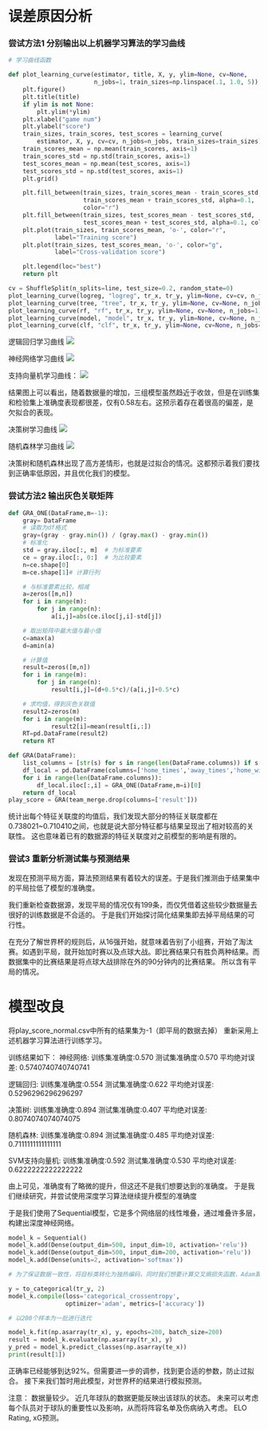 # 误差原因分析

### 尝试方法1 分别输出以上机器学习算法的学习曲线

```python
# 学习曲线函数

def plot_learning_curve(estimator, title, X, y, ylim=None, cv=None,
                        n_jobs=1, train_sizes=np.linspace(.1, 1.0, 5)):
    plt.figure()
    plt.title(title)
    if ylim is not None:
        plt.ylim(*ylim)
    plt.xlabel("game num")
    plt.ylabel("score")
    train_sizes, train_scores, test_scores = learning_curve(
        estimator, X, y, cv=cv, n_jobs=n_jobs, train_sizes=train_sizes)
    train_scores_mean = np.mean(train_scores, axis=1)
    train_scores_std = np.std(train_scores, axis=1)
    test_scores_mean = np.mean(test_scores, axis=1)
    test_scores_std = np.std(test_scores, axis=1)
    plt.grid()

    plt.fill_between(train_sizes, train_scores_mean - train_scores_std,
                     train_scores_mean + train_scores_std, alpha=0.1,
                     color="r")
    plt.fill_between(train_sizes, test_scores_mean - test_scores_std,
                     test_scores_mean + test_scores_std, alpha=0.1, color="g")
    plt.plot(train_sizes, train_scores_mean, 'o-', color="r",
             label="Training score")
    plt.plot(train_sizes, test_scores_mean, 'o-', color="g",
             label="Cross-validation score")

    plt.legend(loc="best")
    return plt

cv = ShuffleSplit(n_splits=line, test_size=0.2, random_state=0)
plot_learning_curve(logreg, "logreg", tr_x, tr_y, ylim=None, cv=cv, n_jobs=1)
plot_learning_curve(tree, "tree", tr_x, tr_y, ylim=None, cv=None, n_jobs=1)
plot_learning_curve(rf, "rf", tr_x, tr_y, ylim=None, cv=None, n_jobs=1)
plot_learning_curve(model, "model", tr_x, tr_y, ylim=None, cv=None, n_jobs=1)
plot_learning_curve(clf, "clf", tr_x, tr_y, ylim=None, cv=None, n_jobs=1)

```

逻辑回归学习曲线
![](assets/logreg_curve.png)

神经网络学习曲线
![](assets/nn_curve.png)

支持向量机学习曲线：
![](assets/svm_curve.png)

结果图上可以看出，随着数据量的增加，三组模型虽然趋近于收敛，但是在训练集和检验集上准确度表现都很差，仅有0.58左右。这预示着存在着很高的偏差，是欠拟合的表现。

决策树学习曲线
![](assets/dt_curve.png)

随机森林学习曲线
![](assets/rf_curve.png)

决策树和随机森林出现了高方差情形，也就是过拟合的情况。这都预示着我们要找到正确率低原因，并且优化我们的模型。

### 尝试方法2 输出灰色关联矩阵

```python
def GRA_ONE(DataFrame,m=-1):
    gray= DataFrame
    # 读取为df格式
    gray=(gray - gray.min()) / (gray.max() - gray.min())
    # 标准化
    std = gray.iloc[:, m]  # 为标准要素
    ce = gray.iloc[:, 0:]  # 为比较要素
    n=ce.shape[0]
    m=ce.shape[1]# 计算行列

    # 与标准要素比较，相减
    a=zeros([m,n])
    for i in range(m):
        for j in range(n):
            a[i,j]=abs(ce.iloc[j,i]-std[j])

    # 取出矩阵中最大值与最小值
    c=amax(a)
    d=amin(a)

    # 计算值
    result=zeros([m,n])
    for i in range(m):
        for j in range(n):
            result[i,j]=(d+0.5*c)/(a[i,j]+0.5*c)

    # 求均值，得到灰色关联值
    result2=zeros(m)
    for i in range(m):
            result2[i]=mean(result[i,:])
    RT=pd.DataFrame(result2)
    return RT

def GRA(DataFrame):
    list_columns = [str(s) for s in range(len(DataFrame.columns)) if s not in [None]]
    df_local = pd.DataFrame(columns=['home_times','away_times','home_win','away_win','home_goals','away_goals','home_r_win','away_r_win','home_Ave_goal','away_Ave_goal'])
    for i in range(len(DataFrame.columns)):
        df_local.iloc[:,i] = GRA_ONE(DataFrame,m=i)[0]
    return df_local
play_score = GRA(team_merge.drop(columns=['result']))

```

统计出每个特征关联度的均值后，我们发现大部分的特征关联度都在0.738021~0.710410之间，也就是说大部分特征都与结果呈现出了相对较高的关联性。
这也意味着已有的数据源的特征关联度对之前模型的影响是有限的。

### 尝试3 重新分析测试集与预测结果
发现在预测平局方面，算法预测结果有着较大的误差。于是我们推测由于结果集中的平局拉低了模型的准确度。

我们重新检查数据源，发现平局的情况仅有199条，而仅凭借着这些较少数据量去很好的训练数据是不合适的。 于是我们开始探讨简化结果集即去掉平局结果的可行性。

在充分了解世界杯的规则后，从16强开始，就意味着告别了小组赛，开始了淘汰赛。如遇到平局，就开始加时赛以及点球大战。即比赛结果只有胜负两种结果。而数据集中的比赛结果是将点球大战排除在外的90分钟内的比赛结果。 所以含有平局的情况。

# 模型改良

将play_score_normal.csv中所有的结果集为-1（即平局的数据去掉）
重新采用上述机器学习算法进行训练学习。

训练结果如下：
神经网络:
训练集准确度:0.570
测试集准确度:0.570
平均绝对误差: 0.5740740740740741

逻辑回归:
训练集准确度:0.554
测试集准确度:0.622
平均绝对误差: 0.5296296296296297

决策树:
训练集准确度:0.894
测试集准确度:0.407
平均绝对误差: 0.8074074074074075

随机森林:
训练集准确度:0.894
测试集准确度:0.485
平均绝对误差: 0.7111111111111111

SVM支持向量机:
训练集准确度:0.592
测试集准确度:0.530
平均绝对误差: 0.6222222222222222

由上可见，准确度有了略微的提升，但这还不是我们想要达到的准确度。 于是我们继续研究，并尝试使用深度学习算法继续提升模型的准确度

于是我们使用了Sequential模型，它是多个网络层的线性堆叠，通过堆叠许多层，构建出深度神经网络。

```python
model_k = Sequential()
model_k.add(Dense(output_dim=500, input_dim=10, activation='relu'))
model_k.add(Dense(output_dim=500, input_dim=200, activation='relu'))
model_k.add(Dense(units=2, activation='softmax'))

# 为了保证数据一致性，将目标类转化为独热编码，同时我们想要计算交叉熵损失函数，Adam算法作为优化算法，然后把准确率当做衡量这个算法的指标

y = to_categorical(tr_y, 2)
model_k.compile(loss='categorical_crossentropy',
                optimizer='adam', metrics=['accuracy'])

# 以200个样本为一批进行迭代

model_k.fit(np.asarray(tr_x), y, epochs=200, batch_size=200)
result = model_k.evaluate(np.asarray(tr_x), y)
y_pred = model_k.predict_classes(np.asarray(te_x))
print(result[1])
```

正确率已经能够到达92%。但需要进一步的调参，找到更合适的参数，防止过拟合。
接下来我们暂时用此模型，对世界杯的结果进行模拟预测。

注意：
数据量较少。
近几年球队的数据更能反映出该球队的状态。
未来可以考虑每个队员对于球队的重要性以及影响，从而将阵容名单及伤病纳入考虑。
ELO Rating, xG预测。
